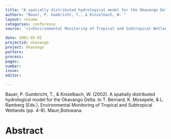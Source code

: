 ```yaml
---
title: "A spatially distributed hydrological model for the Okavango Delta."
authors: "Bauer, P. Gumbricht, T., & Kinzelbach, W. "
layout: resume
categories: conference
source: '<i>Environmental Monitoring of Tropical and Subtropical Wetlands</i>'

date: 2002-05-01
projectid: okavango
project: Okavango
pattern:
process:
pages:
number:
issue:
editor:

---
```


Bauer, P. Gumbricht, T., & Kinzelbach, W. (2002). A spatially distributed hydrological model for the Okavango Delta. In T. Bernard, K. Mosepele, & L. Ramberg (Eds.), Environmental Monitoring of Tropical and Subtropical Wetlands (pp. 4-8). Maun,Botswana.

<h1 class='foot-description'>Abstract</h1>
